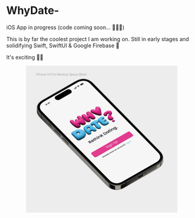 # WhyDate-
iOS App in progress (code coming soon... 🧑🏽‍💻)

This is by far the coolest project I am working on. Still in early stages and solidifying Swift, SwiftUI & Google Firebase 🚀

It's exciting ✌🏽 

<div style="text-align: center;">
    <img title="WhyDate Mockup" alt="WhyDateMc" src="/whydateimage.png" width="400" height="auto">
</div>
